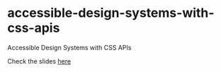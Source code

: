 # accessible-design-systems-with-css-apis
Accessible Design Systems with CSS APIs

Check the slides [here](https://pixu1980.github.io/accessible-design-systems-with-css-apis)
